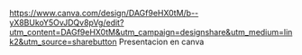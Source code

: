 https://www.canva.com/design/DAGf9eHX0tM/b--yX8BUkoY5OvJDQv8pVg/edit?utm_content=DAGf9eHX0tM&utm_campaign=designshare&utm_medium=link2&utm_source=sharebutton Presentacion en canva
